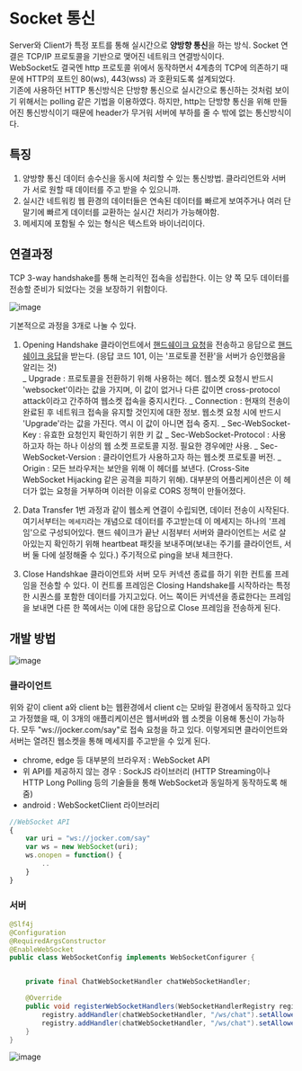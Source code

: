 # Socket 통신

Server와 Client가 특정 포트를 통해 실시간으로 **양방향 통신**을 하는 방식. Socket 연결은 TCP/IP 프로토콜을 기반으로 맺어진 네트워크 연결방식이다.  
WebSocket도 결국엔 http 프로토콜 위에서 동작하면서 4계층의 TCP에 의존하기 때문에 HTTP의 포트인 80(ws), 443(wss) 과 호환되도록 설계되었다.  
기존에 사용하던 HTTP 통신방식은 단방향 통신으로 실시간으로 통신하는 것처럼 보이기 위해서는 polling 같은 기법을 이용하였다. 하지만, http는 단방향 통신을 위해 만들어진 통신방식이기 때문에 header가 무거워 서버에 부하를 줄 수 밖에 없는 통신방식이다.

## 특징

1. 양방향 통신
   데이터 송수신을 동시에 처리할 수 있는 통신방법. 클라리언트와 서버가 서로 원할 때 데이터를 주고 받을 수 있으니까.
2. 실시간 네트워킹
   웹 환경의 데이터들은 연속된 데이터를 빠르게 보여주거나 여러 단말기에 빠르게 데이터를 교환하는 실시간 처리가 가능해야함.
3. 메세지에 포함될 수 있는 형식은 텍스트와 바이너리이다.

## 연결과정

TCP 3-way handshake를 통해 논리적인 접속을 성립한다. 이는 양 쪽 모두 데이터를 전송할 준비가 되었다는 것을 보장하기 위함이다.

![image](https://img1.daumcdn.net/thumb/R1280x0/?scode=mtistory2&fname=https%3A%2F%2Fblog.kakaocdn.net%2Fdn%2FRa47w%2FbtqzOLoiZi1%2FBW955Cw40ZUiaDaj5Ocyl0%2Fimg.png)

기본적으로 과정을 3개로 나눌 수 있다.

1. Opening Handshake
   클라이언트에서 <U>핸드쉐이크 요청</U>을 전송하고 응답으로 <U>핸드쉐이크 응답</U>을 받는다. (응답 코드 101, 이는 '프로토콜 전환'을 서버가 승인했음을 알리는 것)  
    _ Upgrade : 프로토콜을 전환하기 위해 사용하는 헤더. 웹소켓 요청시 반드시 'websocket'이라는 값을 가지며, 이 값이 없거나 다른 값이면 cross-protocol attack이라고 간주하여 웹소켓 접속을 중지시킨다.
   _ Connection : 현재의 전송이 완료된 후 네트워크 접속을 유지할 것인지에 대한 정보. 웹소켓 요청 시에 반드시 'Upgrade'라는 값을 가진다. 역시 이 값이 아니면 접속 중지.
   _ Sec-WebSocket-Key : 유효한 요청인지 확인하기 위한 키 값
   _ Sec-WebSocket-Protocol : 사용하고자 하는 하나 이상의 웹 소켓 프로토콜 지정. 필요한 경우에만 사용.
   _ Sec-WebSocket-Version : 클라이언트가 사용하고자 하는 웹소켓 프로토콜 버전.
   _ Origin : 모든 브라우저는 보안을 위해 이 헤더를 보낸다. (Cross-Site WebSocket Hijacking 같은 공격을 피하기 위해). 대부분의 어플리케이션은 이 헤더가 없는 요청을 거부하며 이러한 이유로 CORS 정책이 만들어졌다.

2. Data Transfer
   1번 과정과 같이 웹소케 연결이 수립되면, 데이터 전송이 시작된다. 여기서부터는 `메세지`라는 개념으로 데이터를 주고받는데 이 메세지는 하나의 '프레임'으로 구성되어있다. 핸드 쉐이크가 끝난 시점부터 서버와 클라이언트는 서로 살아있는지 확인하기 위해 heartbeat 패킷을 보내주며(보내는 주기를 클라이언트, 서버 둘 다에 설정해줄 수 있다.) 주기적으로 ping을 보내 체크한다.

3. Close Handshkae
   클라이언트와 서버 모두 커넥션 종료를 하기 위한 컨트롤 프레임을 전송할 수 있다. 이 컨트롤 프레임은 Closing Handshake를 시작하라는 특정한 시퀀스를 포함한 데이터를 가지고있다. 어느 쪽이든 커넥션을 종료한다는 프레임을 보내면 다른 한 쪽에서는 이에 대한 응답으로 Close 프레임을 전송하게 된다.

## 개발 방법

![image](https://img1.daumcdn.net/thumb/R1280x0/?scode=mtistory2&fname=https%3A%2F%2Fblog.kakaocdn.net%2Fdn%2FbGPgWc%2FbtqzOL2VFc2%2FkKklzXDAGZPbHfGFh6jHE1%2Fimg.png)

### 클라이언트

위와 같이 client a와 client b는 웹환경에서 client c는 모바일 환경에서 동작하고 있다고 가정했을 때, 이 3개의 애플리케이션은 웹서버d와 웹 소켓을 이용해 통신이 가능하다. 모두 "ws://jocker.com/say"로 접속 요청을 하고 있다. 이렇게되면 클라이언트와 서버는 열려진 웹소켓을 통해 메세지를 주고받을 수 있게 된다.

- chrome, edge 등 대부분의 브라우저 : WebSocket API
- 위 API를 제공하지 않는 경우 : SockJS 라이브러리 (HTTP Streaming이나 HTTP Long Polling 등의 기술들을 통해 WebSocket과 동일하게 동작하도록 해줌)
- android : WebSocketClient 라이브러리

```js
//WebSocket API
{
    var uri = "ws://jocker.com/say"
    var ws = new WebSocket(uri);
    ws.onopen = function() {
        ..
    }
}
```

### 서버

```java
@Slf4j
@Configuration
@RequiredArgsConstructor
@EnableWebSocket
public class WebSocketConfig implements WebSocketConfigurer {


    private final ChatWebSocketHandler chatWebSocketHandler;

    @Override
    public void registerWebSocketHandlers(WebSocketHandlerRegistry registry) {
        registry.addHandler(chatWebSocketHandler, "/ws/chat").setAllowedOrigins("*");  // 웹소켓에 접속하기 위한 endpoint
        registry.addHandler(chatWebSocketHandler, "/ws/chat").setAllowedOrigins("*").withSockJS();
    }
}
```

![image](https://user-images.githubusercontent.com/31172248/147848903-20f80203-69d1-48d3-aeac-13ccacc1ada7.png)

